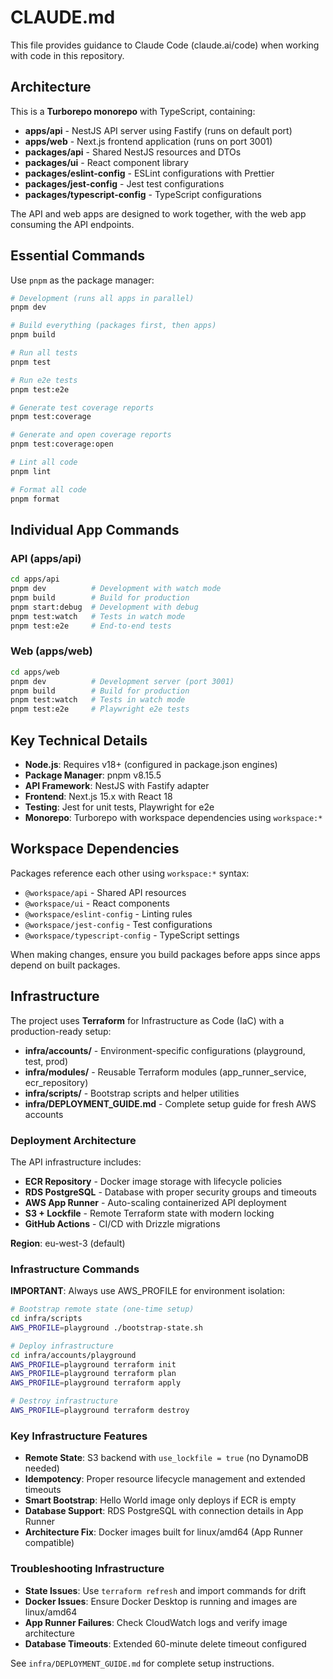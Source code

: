 # CLAUDE.md

This file provides guidance to Claude Code (claude.ai/code) when working with code in this repository.

## Architecture

This is a **Turborepo monorepo** with TypeScript, containing:

- **apps/api** - NestJS API server using Fastify (runs on default port)
- **apps/web** - Next.js frontend application (runs on port 3001)
- **packages/api** - Shared NestJS resources and DTOs
- **packages/ui** - React component library
- **packages/eslint-config** - ESLint configurations with Prettier
- **packages/jest-config** - Jest test configurations
- **packages/typescript-config** - TypeScript configurations

The API and web apps are designed to work together, with the web app consuming the API endpoints.

## Essential Commands

Use `pnpm` as the package manager:

```bash
# Development (runs all apps in parallel)
pnpm dev

# Build everything (packages first, then apps)
pnpm build

# Run all tests
pnpm test

# Run e2e tests
pnpm test:e2e

# Generate test coverage reports
pnpm test:coverage

# Generate and open coverage reports
pnpm test:coverage:open

# Lint all code
pnpm lint

# Format all code
pnpm format
```

## Individual App Commands

### API (apps/api)

```bash
cd apps/api
pnpm dev          # Development with watch mode
pnpm build        # Build for production
pnpm start:debug  # Development with debug
pnpm test:watch   # Tests in watch mode
pnpm test:e2e     # End-to-end tests
```

### Web (apps/web)

```bash
cd apps/web
pnpm dev          # Development server (port 3001)
pnpm build        # Build for production
pnpm test:watch   # Tests in watch mode
pnpm test:e2e     # Playwright e2e tests
```

## Key Technical Details

- **Node.js**: Requires v18+ (configured in package.json engines)
- **Package Manager**: pnpm v8.15.5
- **API Framework**: NestJS with Fastify adapter
- **Frontend**: Next.js 15.x with React 18
- **Testing**: Jest for unit tests, Playwright for e2e
- **Monorepo**: Turborepo with workspace dependencies using `workspace:*`

## Workspace Dependencies

Packages reference each other using `workspace:*` syntax:

- `@workspace/api` - Shared API resources
- `@workspace/ui` - React components
- `@workspace/eslint-config` - Linting rules
- `@workspace/jest-config` - Test configurations
- `@workspace/typescript-config` - TypeScript settings

When making changes, ensure you build packages before apps since apps depend on built packages.

## Infrastructure

The project uses **Terraform** for Infrastructure as Code (IaC) with a production-ready setup:

- **infra/accounts/** - Environment-specific configurations (playground, test, prod)
- **infra/modules/** - Reusable Terraform modules (app_runner_service, ecr_repository)
- **infra/scripts/** - Bootstrap scripts and helper utilities
- **infra/DEPLOYMENT_GUIDE.md** - Complete setup guide for fresh AWS accounts

### Deployment Architecture

The API infrastructure includes:
- **ECR Repository** - Docker image storage with lifecycle policies
- **RDS PostgreSQL** - Database with proper security groups and timeouts
- **AWS App Runner** - Auto-scaling containerized API deployment
- **S3 + Lockfile** - Remote Terraform state with modern locking
- **GitHub Actions** - CI/CD with Drizzle migrations

**Region**: eu-west-3 (default)

### Infrastructure Commands

**IMPORTANT**: Always use AWS_PROFILE for environment isolation:

```bash
# Bootstrap remote state (one-time setup)
cd infra/scripts
AWS_PROFILE=playground ./bootstrap-state.sh

# Deploy infrastructure
cd infra/accounts/playground
AWS_PROFILE=playground terraform init
AWS_PROFILE=playground terraform plan
AWS_PROFILE=playground terraform apply

# Destroy infrastructure
AWS_PROFILE=playground terraform destroy
```

### Key Infrastructure Features

- **Remote State**: S3 backend with `use_lockfile = true` (no DynamoDB needed)
- **Idempotency**: Proper resource lifecycle management and extended timeouts
- **Smart Bootstrap**: Hello World image only deploys if ECR is empty
- **Database Support**: RDS PostgreSQL with connection details in App Runner
- **Architecture Fix**: Docker images built for linux/amd64 (App Runner compatible)

### Troubleshooting Infrastructure

- **State Issues**: Use `terraform refresh` and import commands for drift
- **Docker Issues**: Ensure Docker Desktop is running and images are linux/amd64
- **App Runner Failures**: Check CloudWatch logs and verify image architecture
- **Database Timeouts**: Extended 60-minute delete timeout configured

See `infra/DEPLOYMENT_GUIDE.md` for complete setup instructions.
